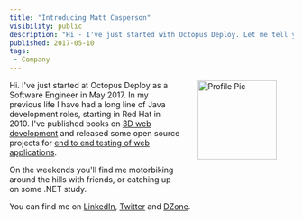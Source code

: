 ```yaml
---
title: "Introducing Matt Casperson"
visibility: public
description: "Hi - I've just started with Octopus Deploy. Let me tell you a bit about myself."
published: 2017-05-10
tags:
 - Company
---
```

<div style="float: right; margin: 30px; margin-top: 0">
<img alt="Profile Pic" src="https://i.octopus.com/site/team/avatar-mattc-140.jpg" height="140" width="140" />
</div>

Hi. I've just started at Octopus Deploy as a Software Engineer in May 2017. In my previous life I have had a long
line of Java development roles, starting in Red Hat in 2010. I've published books on 
[3D web development](http://www.packtpub.com/away3d-36-essentials/book) and released some 
open source projects for [end to end testing of web applications](https://autogeneral.gitbooks.io/iridiumapplicationtesting-gettingstartedguide/content/).

On the weekends you'll find me motorbiking around the hills with friends, or catching up on some .NET study.

You can find me on [LinkedIn](https://www.linkedin.com/in/mattcasperson/), [Twitter](https://twitter.com/mcasperson)
and [DZone](https://dzone.com/users/343648/mcasperson.html).